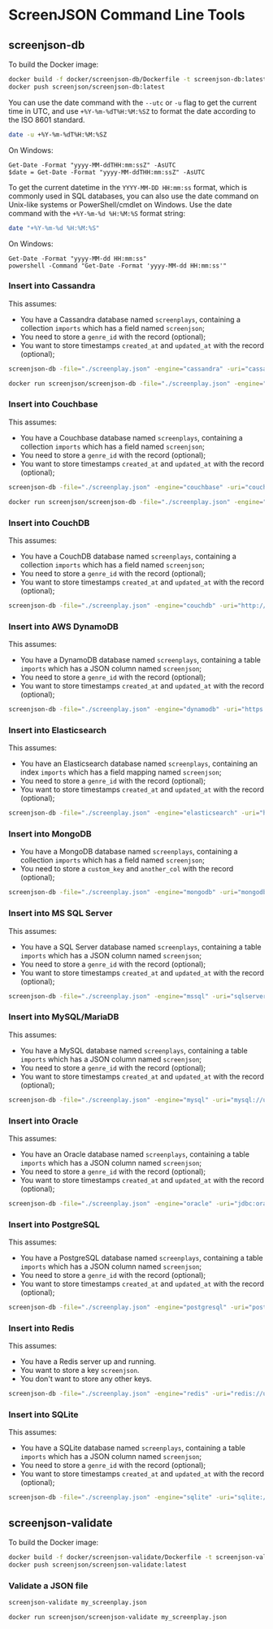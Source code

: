 # ScreenJSON Command Line Tools


## screenjson-db

To build the Docker image:

```bash
docker build -f docker/screenjson-db/Dockerfile -t screenjson-db:latest .
docker push screenjson/screenjson-db:latest
```

You can use the date command with the `--utc` or `-u` flag to get the current time in UTC, and use `+%Y-%m-%dT%H:%M:%SZ` to format the date according to the ISO 8601 standard.

```bash
date -u +%Y-%m-%dT%H:%M:%SZ
```

On Windows:

```
Get-Date -Format "yyyy-MM-ddTHH:mm:ssZ" -AsUTC
$date = Get-Date -Format "yyyy-MM-ddTHH:mm:ssZ" -AsUTC
```

To get the current datetime in the `YYYY-MM-DD HH:mm:ss` format, which is commonly used in SQL databases, you can also use the date command on Unix-like systems or PowerShell/cmdlet on Windows. Use the date command with the `+%Y-%m-%d %H:%M:%S` format string:

```bash
date "+%Y-%m-%d %H:%M:%S"
```

On Windows:

```
Get-Date -Format "yyyy-MM-dd HH:mm:ss"
powershell -Command "Get-Date -Format 'yyyy-MM-dd HH:mm:ss'"
```

### Insert into Cassandra

This assumes:

- You have a Cassandra database named `screenplays`, containing a collection `imports` which has a field named `screenjson`;
- You need to store a `genre_id` with the record (optional);
- You want to store timestamps `created_at` and `updated_at` with the record (optional);

```bash
screenjson-db -file="./screenplay.json" -engine="cassandra" -uri="cassandra://username:password@localhost:9042/screenplays" -database="screenplays" -table="imports" -field="screenjson" -additional="genre_id=12345,created_at=$(date "+%Y-%m-%d %H:%M:%S"),updated_at=$(date "+%Y-%m-%d %H:%M:%S")"
```

```bash
docker run screenjson/screenjson-db -file="./screenplay.json" -engine="cassandra" -uri="cassandra://username:password@localhost:9042/screenplays" -database="screenplays" -table="imports" -field="screenjson" -additional="genre_id=12345,created_at=$(date "+%Y-%m-%d %H:%M:%S"),updated_at=$(date "+%Y-%m-%d %H:%M:%S")"
```

### Insert into Couchbase

This assumes:

- You have a Couchbase database named `screenplays`, containing a collection `imports` which has a field named `screenjson`;
- You need to store a `genre_id` with the record (optional);
- You want to store timestamps `created_at` and `updated_at` with the record (optional);

```bash
screenjson-db -file="./screenplay.json" -engine="couchbase" -uri="couchbase://localhost" -database="screenplays" -table="imports" -field="screenjson" -additional="genre_id=12345,created_at=$(date "+%Y-%m-%d %H:%M:%S"),updated_at=$(date "+%Y-%m-%d %H:%M:%S")"
```

```bash
docker run screenjson/screenjson-db -file="./screenplay.json" -engine="couchbase" -uri="couchbase://localhost" -database="screenplays" -table="imports" -field="screenjson" -additional="genre_id=12345,created_at=$(date "+%Y-%m-%d %H:%M:%S"),updated_at=$(date "+%Y-%m-%d %H:%M:%S")"
```

### Insert into CouchDB

This assumes:

- You have a CouchDB database named `screenplays`, containing a collection `imports` which has a field named `screenjson`;
- You need to store a `genre_id` with the record (optional);
- You want to store timestamps `created_at` and `updated_at` with the record (optional);

```bash
screenjson-db -file="./screenplay.json" -engine="couchdb" -uri="http://username:password@localhost:5984/screenplays" -database="screenplays" -table="imports" -field="screenjson" -additional="genre_id=12345,created_at=$(date "+%Y-%m-%d %H:%M:%S"),updated_at=$(date "+%Y-%m-%d %H:%M:%S")"
```

### Insert into AWS DynamoDB

This assumes:

- You have a DynamoDB database named `screenplays`, containing a table `imports` which has a JSON column named `screenjson`;
- You need to store a `genre_id` with the record (optional);
- You want to store timestamps `created_at` and `updated_at` with the record (optional);

```bash
screenjson-db -file="./screenplay.json" -engine="dynamodb" -uri="https://dynamodb.us-west-2.amazonaws.com" -database="screenplays" -table="imports" -field="screenjson" -additional="genre_id=12345,created_at=$(date "+%Y-%m-%d %H:%M:%S"),updated_at=$(date "+%Y-%m-%d %H:%M:%S")"
```

### Insert into Elasticsearch

This assumes:

- You have an Elasticsearch database named `screenplays`, containing an index `imports` which has a field mapping named `screenjson`;
- You need to store a `genre_id` with the record (optional);
- You want to store timestamps `created_at` and `updated_at` with the record (optional);

```bash
screenjson-db -file="./screenplay.json" -engine="elasticsearch" -uri="http://username:password@localhost:9200/screenplays" -database="screenplays" -table="imports" -field="screenjson" -additional="genre_id=12345,created_at=$(date "+%Y-%m-%d %H:%M:%S"),updated_at=$(date "+%Y-%m-%d %H:%M:%S")"
```

### Insert into MongoDB

- You have a MongoDB database named `screenplays`, containing a collection `imports` which has a field named `screenjson`;
- You need to store a `custom_key` and `another_col` with the record (optional);

```bash
screenjson-db -file="./screenplay.json" -engine="mongodb" -uri="mongodb://username:password@localhost:27017?authSource=admin" -database="screenplays" -table="imports" -field="screenjson" -additional="custom_key=12345,another_col=something_else"
```

### Insert into MS SQL Server

This assumes:

- You have a SQL Server database named `screenplays`, containing a table `imports` which has a JSON column named `screenjson`;
- You need to store a `genre_id` with the record (optional);
- You want to store timestamps `created_at` and `updated_at` with the record (optional);

```bash
screenjson-db -file="./screenplay.json" -engine="mssql" -uri="sqlserver://username:password@localhost:1433;databaseName=screenplays" -database="screenplays" -table="imports" -field="screenjson" -additional="genre_id=12345,created_at=$(date "+%Y-%m-%d %H:%M:%S"),updated_at=$(date "+%Y-%m-%d %H:%M:%S")"
```

### Insert into MySQL/MariaDB

This assumes:

- You have a MySQL database named `screenplays`, containing a table `imports` which has a JSON column named `screenjson`;
- You need to store a `genre_id` with the record (optional);
- You want to store timestamps `created_at` and `updated_at` with the record (optional);

```bash
screenjson-db -file="./screenplay.json" -engine="mysql" -uri="mysql://username:password@localhost:3306/screenplays" -database="screenplays" -table="imports" -field="screenjson" -additional="genre_id=12345,created_at=$(date "+%Y-%m-%d %H:%M:%S"),updated_at=$(date "+%Y-%m-%d %H:%M:%S")"
```

### Insert into Oracle

This assumes:

- You have an Oracle database named `screenplays`, containing a table `imports` which has a JSON column named `screenjson`;
- You need to store a `genre_id` with the record (optional);
- You want to store timestamps `created_at` and `updated_at` with the record (optional);

```bash
screenjson-db -file="./screenplay.json" -engine="oracle" -uri="jdbc:oracle:thin:username/password@//localhost:1521/screenplays" -database="screenplays" -table="imports" -field="screenjson" -additional="genre_id=12345,created_at=$(date "+%Y-%m-%d %H:%M:%S"),updated_at=$(date "+%Y-%m-%d %H:%M:%S")"
```

### Insert into PostgreSQL

This assumes:

- You have a PostgreSQL database named `screenplays`, containing a table `imports` which has a JSON column named `screenjson`;
- You need to store a `genre_id` with the record (optional);
- You want to store timestamps `created_at` and `updated_at` with the record (optional);

```bash
screenjson-db -file="./screenplay.json" -engine="postgresql" -uri="postgresql://username:password@localhost:5432/screenplays" -database="screenplays" -table="imports" -field="screenjson" -additional="genre_id=12345,created_at=$(date "+%Y-%m-%d %H:%M:%S"),updated_at=$(date "+%Y-%m-%d %H:%M:%S")"
```

### Insert into Redis

This assumes:

- You have a Redis server up and running.
- You want to store a key  `screenjson`.
- You don't want to store any other keys.

```bash
screenjson-db -file="./screenplay.json" -engine="redis" -uri="redis://username:password@localhost:6379/0" -database="0" -field="screenjson"
```

### Insert into SQLite

This assumes:

- You have a SQLite database named `screenplays`, containing a table `imports` which has a JSON column named `screenjson`;
- You need to store a `genre_id` with the record (optional);
- You want to store timestamps `created_at` and `updated_at` with the record (optional);

```bash
screenjson-db -file="./screenplay.json" -engine="sqlite" -uri="sqlite:///path/to/screenplays.db" -table="imports" -field="screenjson" -additional="genre_id=12345,created_at=$(date "+%Y-%m-%d %H:%M:%S"),updated_at=$(date "+%Y-%m-%d %H:%M:%S")"
```


## screenjson-validate

To build the Docker image:

```bash
docker build -f docker/screenjson-validate/Dockerfile -t screenjson-validate:latest .
docker push screenjson/screenjson-validate:latest
```

### Validate a JSON file

```bash
screenjson-validate my_screenplay.json
```

```bash
docker run screenjson/screenjson-validate my_screenplay.json
```
